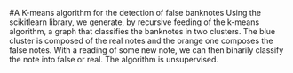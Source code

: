 #A K-means algorithm for the detection of false banknotes 
Using the scikitlearn library, we generate, by recursive feeding of the k-means algorithm, a graph that classifies the banknotes in two clusters. The blue cluster is composed of the real notes and the orange one composes the false notes. With a reading of some new note, we can then binarily classify the note into false or real. The algorithm is unsupervised.
